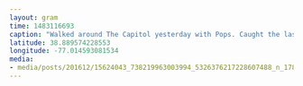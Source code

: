 ```yaml
---
layout: gram
time: 1483116693
caption: "Walked around The Capitol yesterday with Pops. Caught the last bit of sunshine. #nofilter"
latitude: 38.889574228553
longitude: -77.014593081534
media:
- media/posts/201612/15624043_738219963003994_5326376217228607488_n_17846229550181933.jpg
---
```

